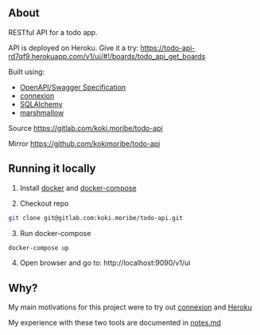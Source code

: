 ##  About
RESTful API for a todo app.

API is deployed on Heroku. Give it a try:
https://todo-api-rd7qf9.herokuapp.com/v1/ui/#!/boards/todo_api_get_boards

Built using:
- [OpenAPI/Swagger Specification](https://github.com/OAI/OpenAPI-Specification)
- [connexion](https://github.com/zalando/connexion)
- [SQLAlchemy](https://github.com/zzzeek/sqlalchemy)
- [marshmallow](https://github.com/marshmallow-code/marshmallow)

Source
https://gitlab.com/koki.moribe/todo-api

Mirror
https://github.com/kokimoribe/todo-api

## Running it locally
1. Install [docker](https://docs.docker.com/engine/installation/) and [docker-compose](https://docs.docker.com/engine/installation/)

2. Checkout repo
```bash
git clone git@gitlab.com:koki.moribe/todo-api.git
```

3. Run docker-compose
```bash
docker-compose up
```

4. Open browser and go to: http://localhost:9090/v1/ui


## Why?
My main motivations for this project were to try out [connexion](https://github.com/zalando/connexion) and [Heroku](https://www.heroku.com/
)

My experience with these two tools are documented in [notes.md](./notes.md)
